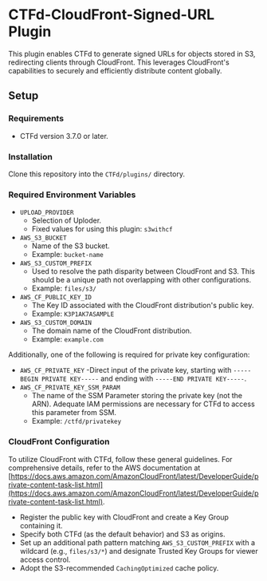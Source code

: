 # CTFd-CloudFront-Signed-URL Plugin
This plugin enables CTFd to generate signed URLs for objects stored in S3, redirecting clients through CloudFront. This leverages CloudFront's capabilities to securely and efficiently distribute content globally.

## Setup

### Requirements
- CTFd version 3.7.0 or later.

### Installation
Clone this repository into the `CTFd/plugins/` directory.

### Required Environment Variables
- `UPLOAD_PROVIDER`
  - Selection of Uploder. 
  - Fixed values for using this plugin: `s3withcf`
- `AWS_S3_BUCKET`
  - Name of the S3 bucket.
  - Example: `bucket-name`
- `AWS_S3_CUSTOM_PREFIX`
  - Used to resolve the path disparity between CloudFront and S3. This should be a unique path not overlapping with other configurations.
  - Example: `files/s3/`
- `AWS_CF_PUBLIC_KEY_ID`
  - The Key ID associated with the CloudFront distribution's public key.
  - Example: `K3P1AK7ASAMPLE`
- `AWS_S3_CUSTOM_DOMAIN`
  - The domain name of the CloudFront distribution.
  - Example: `example.com`

Additionally, one of the following is required for private key configuration:
- `AWS_CF_PRIVATE_KEY`
  -Direct input of the private key, starting with `-----BEGIN PRIVATE KEY-----` and ending with `-----END PRIVATE KEY-----`.
- `AWS_CF_PRIVATE_KEY_SSM_PARAM`
  - The name of the SSM Parameter storing the private key (not the ARN). Adequate IAM permissions are necessary for CTFd to access this parameter from SSM.
  - Example: `/ctfd/privatekey`

### CloudFront Configuration
To utilize CloudFront with CTFd, follow these general guidelines. For comprehensive details, refer to the AWS documentation at [https://docs.aws.amazon.com/AmazonCloudFront/latest/DeveloperGuide/private-content-task-list.html](https://docs.aws.amazon.com/AmazonCloudFront/latest/DeveloperGuide/private-content-task-list.html).
- Register the public key with CloudFront and create a Key Group containing it.
- Specify both CTFd (as the default behavior) and S3 as origins.
- Set up an additional path pattern matching `AWS_S3_CUSTOM_PREFIX` with a wildcard (e.g., `files/s3/*`) and designate Trusted Key Groups for viewer access control.
- Adopt the S3-recommended `CachingOptimized` cache policy.

